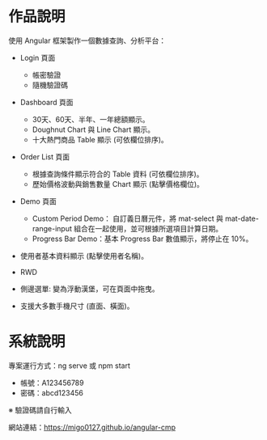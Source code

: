 # 作品說明

使用 Angular 框架製作一個數據查詢、分析平台：

- Login 頁面
  - 帳密驗證
  - 隨機驗證碼

- Dashboard 頁面
  - 30天、60天、半年、一年總額顯示。
  - Doughnut Chart 與 Line Chart 顯示。
  - 十大熱門商品 Table 顯示 (可依欄位排序)。

- Order List 頁面
  - 根據查詢條件顯示符合的 Table 資料 (可依欄位排序)。
  - 歷始價格波動與銷售數量 Chart 顯示 (點擊價格欄位)。

- Demo 頁面
  - Custom Period Demo： 自訂義日曆元件，將 mat-select 與 mat-date-range-input 組合在一起使用，並可根據所選項目計算日期。
  - Progress Bar Demo：基本 Progress Bar 數值顯示，將停止在 10%。

- 使用者基本資料顯示 (點擊使用者名稱)。

- RWD
 - 側邊選單: 變為浮動漢堡，可在頁面中拖曳。
 - 支援大多數手機尺寸 (直面、橫面)。

# 系統說明

專案運行方式：ng serve 或 npm start

- 帳號：A123456789
- 密碼：abcd123456

※ 驗證碼請自行輸入

網站連結：https://migo0127.github.io/angular-cmp
